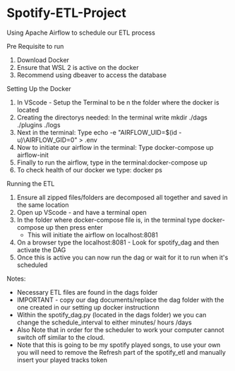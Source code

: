 # Spotify-ETL-Project
Using Apache Airflow to schedule our ETL process

Pre Requisite to run
1. Download Docker
2. Ensure that WSL 2 is active on the docker
3. Recommend using dbeaver to access the database

Setting Up the Docker
1. In VScode - Setup the Terminal to be n the folder where the docker is located
2. Creating the directorys needed: In the terminal write mkdir ./dags ./plugins ./logs
3. Next in the terminal: Type echo -e "AIRFLOW_UID=$(id -u)\AIRFLOW_GID=0" > .env
4. Now to initiate our airflow in the terminal: Type docker-compose up airflow-init
5. Finally to run the airflow, type in the terminal:docker-compose up
6. To check health of our docker we type: docker ps

Running the ETL
1. Ensure all zipped files/folders are decomposed all together and saved in the same location
2. Open up VScode - and have a terminal open
3. In the folder where docker-compose file is, in the terminal type docker-compose up then press enter
	- This will initiate the airflow on localhost:8081
4. On a browser type the localhost:8081 - Look for spotify_dag and then activate the DAG
5. Once this is active you can now run the dag or wait for it to run when it's scheduled

Notes:
- Necessary ETL files are found in the dags folder 
- IMPORTANT - copy our dag documents/replace the dag folder with the one created in our setting up docker instructionn
- Within the spotify_dag.py (located in the dags folder) we you can change the schedule_interval to either minutes/ hours /days 
- Also Note that in order for the scheduler to work your computer cannot switch off similar to the cloud.
- Note that this is going to be my spotify played songs, to use your own you will need to remove the Refresh part of the spotify_etl and manually insert your played 
  tracks token
